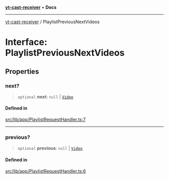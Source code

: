 [**yt-cast-receiver**](../README.md) • **Docs**

***

[yt-cast-receiver](../README.md) / PlaylistPreviousNextVideos

# Interface: PlaylistPreviousNextVideos

## Properties

### next?

> `optional` **next**: `null` \| [`Video`](Video.md)

#### Defined in

[src/lib/app/PlaylistRequestHandler.ts:7](https://github.com/patrickkfkan/yt-cast-receiver/blob/e384300201bf276a725286875fe0fb4b45f5c05f/src/lib/app/PlaylistRequestHandler.ts#L7)

***

### previous?

> `optional` **previous**: `null` \| [`Video`](Video.md)

#### Defined in

[src/lib/app/PlaylistRequestHandler.ts:6](https://github.com/patrickkfkan/yt-cast-receiver/blob/e384300201bf276a725286875fe0fb4b45f5c05f/src/lib/app/PlaylistRequestHandler.ts#L6)

